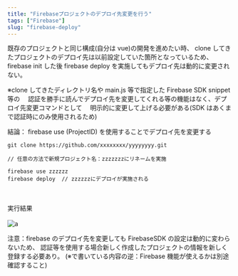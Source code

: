 ```yaml
---
title: "Firebaseプロジェクトのデプロイ先変更を行う"
tags: ["Firebase"]
slug: "firebase-deploy"
---
```


既存のプロジェクトと同じ構成(自分は vue)の開発を進めたい時、
clone してきたプロジェクトのデプロイ先は以前設定していた箇所となっているため、
firebase init した後 firebase deploy を実施してもデプロイ先は動的に変更されない。

※clone してきたディレクトリ名や main.js 等で指定した Firebase SDK snippet 等の
　認証を勝手に読んでデプロイ先を変更してくれる等の機能はなく、デプロイ先変更コマンドとして
　明示的に変更して上げる必要がある(SDK はあくまで認証時にのみ使用されるため)

結論： firebase use (ProjectID) を使用することでデプロイ先を変更する

```
git clone https://github.com/xxxxxxxx/yyyyyyyy.git

// 任意の方法で新規プロジェクト名：zzzzzzzにリネームを実施

firebase use zzzzzz
firebase deploy  // zzzzzzにデプロイが実施される
```

<br><br>
実行結果
<br><br>
![a](../images/posts-image/2020-09-29-01.png)

注意：firebase のデプロイ先を変更しても FirebaseSDK の設定は動的に変わらないため、
認証等を使用する場合新しく作成したプロジェクトの情報を新しく登録する必要あり。
(※で書いている内容の逆：Firebase 機能が使えるかは別途確認すること)
